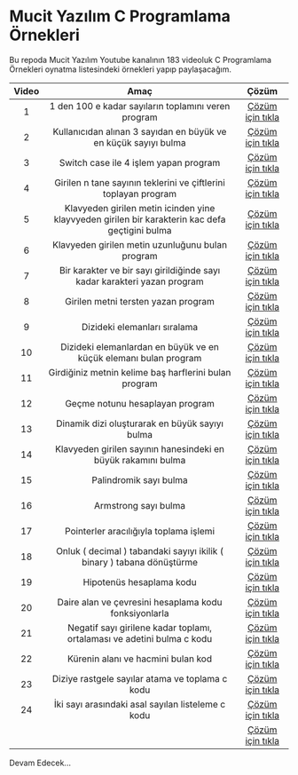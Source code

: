 # Mucit Yazılım C Programlama Örnekleri
 Bu repoda Mucit Yazılım Youtube kanalının 183 videoluk C Programlama Örnekleri oynatma listesindeki örnekleri yapıp paylaşacağım. 

| Video | Amaç | Çözüm |
|:--:|:--:|:--:|
| 1 | 1 den 100 e kadar sayıların toplamını veren program  | [Çözüm için tıkla](https://github.com/MerttMetinn/Mucit_Yazilim_C_Programlama_Ornekleri/blob/main/1%20-%2030%20aras%C4%B1%20problemler/1.Video%20%C3%87%C3%B6z%C3%BCm%C3%BC.c) |
| 2 | Kullanıcıdan alınan 3 sayıdan en büyük ve en küçük sayıyı bulma | [Çözüm için tıkla](https://github.com/MerttMetinn/Mucit_Yazilim_C_Programlama_Ornekleri/blob/main/1%20-%2030%20aras%C4%B1%20problemler/2.%20Video%20%C3%87%C3%B6z%C3%BCm%C3%BC.c) |
| 3 | Switch case ile 4 işlem yapan program | [Çözüm için tıkla](https://github.com/MerttMetinn/Mucit_Yazilim_C_Programlama_Ornekleri/blob/main/1%20-%2030%20aras%C4%B1%20problemler/3.Video%20%C3%87%C3%B6z%C3%BCm%C3%BC.c) |
| 4 | Girilen n tane sayının teklerini ve çiftlerini toplayan program| [Çözüm için tıkla](https://github.com/MerttMetinn/Mucit_Yazilim_C_Programlama_Ornekleri/blob/main/1%20-%2030%20aras%C4%B1%20problemler/4.Video%20%C3%87%C3%B6z%C3%BCm%C3%BC.c) |
| 5 | Klavyeden girilen metin icinden yine klayvyeden girilen bir karakterin kac defa geçtigini bulma | [Çözüm için tıkla](https://github.com/MerttMetinn/Mucit_Yazilim_C_Programlama_Ornekleri/blob/main/1%20-%2030%20aras%C4%B1%20problemler/5.Video%20%C3%87%C3%B6z%C3%BCm%C3%BC.c)|
| 6 | Klavyeden girilen metin uzunluğunu bulan program | [Çözüm için tıkla](https://github.com/MerttMetinn/Mucit_Yazilim_C_Programlama_Ornekleri/blob/main/1%20-%2030%20aras%C4%B1%20problemler/6.Video%20%C3%87%C3%B6z%C3%BCm%C3%BC.c)|
| 7 | Bir karakter ve bir sayı girildiğinde sayı kadar karakteri yazan program | [Çözüm için tıkla](https://github.com/MerttMetinn/Mucit_Yazilim_C_Programlama_Ornekleri/blob/main/1%20-%2030%20aras%C4%B1%20problemler/7.Video%20%C3%87%C3%B6z%C3%BCm%C3%BC.c)|
| 8 | Girilen metni tersten yazan program | [Çözüm için tıkla](https://github.com/MerttMetinn/Mucit_Yazilim_C_Programlama_Ornekleri/blob/main/1%20-%2030%20aras%C4%B1%20problemler/8.Video%20%C3%87%C3%B6z%C3%BCm%C3%BC.c)|
| 9 | Dizideki elemanları sıralama | [Çözüm için tıkla](https://github.com/MerttMetinn/Mucit_Yazilim_C_Programlama_Ornekleri/blob/main/1%20-%2030%20aras%C4%B1%20problemler/9.Video%20%C3%87%C3%B6z%C3%BCm%C3%BC.c)|
| 10 | Dizideki elemanlardan en büyük ve en küçük elemanı bulan program | [Çözüm için tıkla](https://github.com/MerttMetinn/Mucit_Yazilim_C_Programlama_Ornekleri/blob/main/1%20-%2030%20aras%C4%B1%20problemler/10.Video%20%C3%87%C3%B6z%C3%BCm%C3%BC.c)|
| 11 | Girdiğiniz metnin kelime baş harflerini bulan program | [Çözüm için tıkla](https://github.com/MerttMetinn/Mucit_Yazilim_C_Programlama_Ornekleri/blob/main/1%20-%2030%20aras%C4%B1%20problemler/11.Video%20%C3%87%C3%B6z%C3%BCm%C3%BC.c)|
| 12 | Geçme notunu hesaplayan program | [Çözüm için tıkla](https://github.com/MerttMetinn/Mucit_Yazilim_C_Programlama_Ornekleri/blob/main/1%20-%2030%20aras%C4%B1%20problemler/12.Video%20%C3%87%C3%B6z%C3%BCm%C3%BC.c)|
| 13 | Dinamik dizi oluşturarak en büyük sayıyı bulma | [Çözüm için tıkla](https://github.com/MerttMetinn/Mucit_Yazilim_C_Programlama_Ornekleri/blob/main/1%20-%2030%20aras%C4%B1%20problemler/13.Video%20%C3%87%C3%B6z%C3%BCm%C3%BC.c)|
| 14 | Klavyeden girilen sayının hanesindeki en büyük rakamını bulma | [Çözüm için tıkla](https://github.com/MerttMetinn/Mucit_Yazilim_C_Programlama_Ornekleri/blob/main/1%20-%2030%20aras%C4%B1%20problemler/14.Video%20%C3%87%C3%B6z%C3%BCm%C3%BC.c)|
| 15 | Palindromik sayı bulma | [Çözüm için tıkla](https://github.com/MerttMetinn/Mucit_Yazilim_C_Programlama_Ornekleri/blob/main/1%20-%2030%20aras%C4%B1%20problemler/15.Video%20%C3%87%C3%B6z%C3%BCm%C3%BC.c)|
| 16 | Armstrong sayı bulma | [Çözüm için tıkla](https://github.com/MerttMetinn/Mucit_Yazilim_C_Programlama_Ornekleri/blob/main/1%20-%2030%20aras%C4%B1%20problemler/16.Video%20%C3%87%C3%B6z%C3%BCm%C3%BC.c)|
| 17 | Pointerler aracılığıyla toplama işlemi | [Çözüm için tıkla](https://github.com/MerttMetinn/Mucit_Yazilim_C_Programlama_Ornekleri/blob/main/1%20-%2030%20aras%C4%B1%20problemler/17.Video%20%C3%87%C3%B6z%C3%BCm%C3%BC.c)|
| 18 | Onluk ( decimal ) tabandaki sayıyı ikilik ( binary ) tabana dönüştürme | [Çözüm için tıkla](https://github.com/MerttMetinn/Mucit_Yazilim_C_Programlama_Ornekleri/blob/main/1%20-%2030%20aras%C4%B1%20problemler/18.Video%20%C3%87%C3%B6z%C3%BCm%C3%BC.c)|
| 19 | Hipotenüs hesaplama kodu | [Çözüm için tıkla](https://github.com/MerttMetinn/Mucit_Yazilim_C_Programlama_Ornekleri/blob/main/1%20-%2030%20aras%C4%B1%20problemler/19.Video%20%C3%87%C3%B6z%C3%BCm%C3%BC.c)|
| 20 | Daire alan ve çevresini hesaplama kodu fonksiyonlarla | [Çözüm için tıkla](https://github.com/MerttMetinn/Mucit_Yazilim_C_Programlama_Ornekleri/blob/main/1%20-%2030%20aras%C4%B1%20problemler/20.Video%20%C3%87%C3%B6z%C3%BCm%C3%BC.c)|
| 21 | Negatif sayı girilene kadar toplamı, ortalaması ve adetini bulma c kodu | [Çözüm için tıkla](https://github.com/MerttMetinn/Mucit_Yazilim_C_Programlama_Ornekleri/blob/main/1%20-%2030%20aras%C4%B1%20problemler/21.Video%20%C3%87%C3%B6z%C3%BCm%C3%BC.c)|
| 22 | Kürenin alanı ve hacmini bulan kod | [Çözüm için tıkla](https://github.com/MerttMetinn/Mucit_Yazilim_C_Programlama_Ornekleri/blob/main/1%20-%2030%20aras%C4%B1%20problemler/22.Video%20%C3%87%C3%B6z%C3%BCm%C3%BC.c)|
| 23 | Diziye rastgele sayılar atama ve toplama c kodu | [Çözüm için tıkla](https://github.com/MerttMetinn/Mucit_Yazilim_C_Programlama_Ornekleri/blob/main/1%20-%2030%20aras%C4%B1%20problemler/23.Video%20%C3%87%C3%B6z%C3%BCm%C3%BC.c)|
| 24 | İki sayı arasındaki asal sayılan listeleme c kodu | [Çözüm için tıkla](https://github.com/MerttMetinn/Mucit_Yazilim_C_Programlama_Ornekleri/blob/main/1%20-%2030%20aras%C4%B1%20problemler/24.Video%20%C3%87%C3%B6z%C3%BCm%C3%BC.c)|
|  |   | [Çözüm için tıkla]()|

Devam Edecek...
